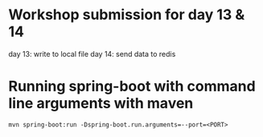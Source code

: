 
# Workshop submission for day 13 & 14

day 13: write to local file 
day 14: send data to redis

# Running spring-boot with command line arguments with maven

```mvn spring-boot:run -Dspring-boot.run.arguments=--port=<PORT>```

